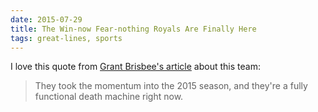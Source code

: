 ```yaml
---
date: 2015-07-29
title: The Win-now Fear-nothing Royals Are Finally Here
tags: great-lines, sports
---
```



I love this quote from [Grant Brisbee's article](https://www.sbnation.com/2015/7/29/9062795/royals-deadline-zobrist-cueto) about this team:

> They took the momentum into the 2015 season, and they're a fully functional death machine right now.